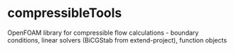 # compressibleTools
OpenFOAM library for compressible flow calculations - boundary conditions, linear solvers (BiCGStab from extend-project), function objects
